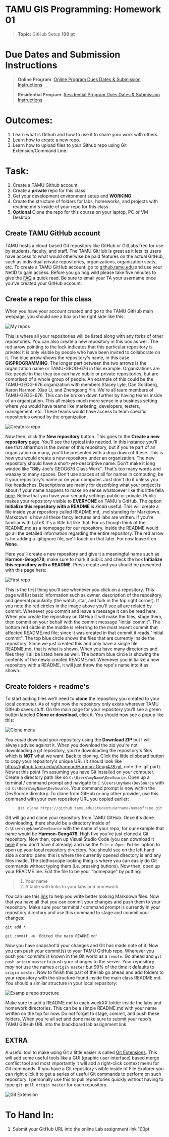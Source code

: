 # TAMU GIS Programming: Homework 01 
>**Topic:** GitHub Setup
>**100 pt**
> 
# Due Dates and Submission Instructions
> **Online Program**: [Online Program Dues Dates & Submission Instructions](../submissions/01.md)
>
> **Residential Program**: [Residential Program Dues Dates & Submission Instructions](../submissions/01.md)
>
# **Outcomes:** 
1. Learn what is Github and how to use it to share your work with others. 
2. Learn how to create a new repo.
3. Learn how to upload files to your Github repo using Git Extension/Command Line.


# **Task:** 
1. Create a TAMU Github account
1. Create a **private** repo for this class
2. Get your development environment setup and **WORKING**
3. Create the structure of folders for labs, homeworks, and projects with readme.md's inside of your repo for this class
4. **Optional** Clone the repo for this course on your laptop, PC or VM Desktop

## Create TAMU GitHub account
TAMU hosts a cloud-based Git repository like GitHub or GitLabs free for use by students, faculty, and staff. The TAMU GitHub is great as it lets its users have access to what would otherwise be paid features on the actual GitHub, such as individual private repositories, organizations, organization seats, etc. To create a TAMU GitHub account, go to [github.tamu.edu](https://github.tamu.edu/) and use your NetID to gain access. Before you go hog wild please take five minutes to give the [FAQ](https://github.tamu.edu/pages/tamugithub/changelog/) a quick read. Be sure to email your TA your username once you've created your GitHub account.
>
## Create a repo for this class
When you have your account created and go to the TAMU GitHub main webpage, you should see a box on the right side like this:
>
![My repos](../images/extras/images/labs/01/githubmain.png)
>
This is where all your repositories will be listed along with any forks of other repositories. You can also create a new repository in this box as well. The red arrow pointing to the lock indicates that this particular repository is private: it is only visible by people who have been invited to collaborate on it. The blue arrow shows the repository's name, in this case **GISPROGRAMMING**. The longer part between the two arrows is the organization name or TAMU-GEOG-676 in this example. Organizations are like people in that they too can have public or private repositories, but are comprised of a whole group of people. An example of this could be the TAMU-GEOG-676 organization with members Stacey Lyle, Dan Goldberg, Aaron Harmon, Xiao Li, and Zhengcong Yin. We're all team members of TAMU-GEOG-676. This can be broken down further by having teams inside of an organization. This all makes much more sense in a business setting where you would have teams like marketing, developers, testers, management, etc. These teams would have access to team specific repositories owned by the organization. 
>
![Create-a-repo](../images/extras/images/labs/01/gitcreaterepo.png)
>
Now then, click the **New repository** button. This goes to the **Create a new repository** page. You'll see the typical info needed. In this instance you'll see that atharmon is the owner of this repository, but if you're part of an organization or many, you'll be presented with a drop down of these. This is how you would create a new repository under an organization. The new repository should have a short-yet-descriptive name. Don't make it long winded like "Billy Joe's GEOG676 Class Work". That's too many words and waaaay to many spaces. Don't use spaces at all for names in computing, be it your repository's name or on your computer. Just don't do it unless you like headaches. Descriptions are mainly for describing what your project is about if your name happens to make no sense whatsoever like this little fella [here](https://github.com/mapbox/tippecanoe). Below that you have your security settings public or private. Public makes your repository visible to **EVERYONE** on TAMU's GitHub. The option **Initialize this repository with a README** is *kinda* useful. This will create a file inside your repository called README.md, .md standing for Markdown. Markdown is how all these fancy lectures and labs are written. If you're familiar with LaTeX it's a little bit like that. For us though think of the README.md as a homepage for our repository. Inside the README would go all the detailed information regarding the entire repository. The red arrow is for adding a .gitignore file, we'll touch on that later. For now leave it on **None**.
>
Here you'll create a new repository and give it a meaningful name such as **Harmon-Geog478**; make sure to mark it public and check the box **Initialize this repository with a README**. Press create and you should be presented with this page here:
>
![First repo](../images/extras/images/labs/01/gitcreaterepo-edit.png)
>
This is the first thing you'll see whenever you click on a repository. This page will list basic information such as owner, description of the repository, and general popularity (the watch, star, and fork in the top right corner). If you note the red circles in the image above you'll see all are related by commit. Whenever you commit and leave a message it can be read here. When you create the repository on GitHub it will make the files, stage them, then commit on your behalf with the commit message "Initial commit". The bottom red circle in the middle is referring to the most recent commit that affected README.md file; since it was created in that commit it reads "initial commit". The top blue circle shows the files that are currently inside the repository. Since we just created this and only have a single file README.md, that is what is shown. When you have many directories and files they'll all be listed here as well. The bottom blue circle is showing the contents of the newly created README.md. Whenever you initialize a new repository with a README, it will just throw the repo's name into it as shown. 
>
## Create folders + readme's 
To start adding files we'll need to **clone** the repository you created to your local computer. As of right now the repository only exists wherever TAMU GitHub saves stuff. On the main page for your repository you'll see a green button labeled **Clone or download**, click it. You should now see a popup like this: 
>
![Clone menu](../images/extras/images/labs/01/gitclone.png)
>
You *could* download your repository using the **Download ZIP** but I will always advise against it. When you download the zip you're not downloading a git repository, you're downloading the repository's files which is **NOT** what we want. Back to cloning. Click the little clipboard button to copy your repository's unique URL (it should look like https://github.tamu.edu/atharmon/Harmon-Geog478.git, note the .git part). Now at this point I'm assuming you have Git installed on your computer. Create a directory path like so `C:\Users\myName\DevSource`. Open up a terminal / command prompt and navigate to `C:\Users\myName\DevSource` with `cd C:\Users\myName\DevSource`. Your command prompt is now within the DevSource directory. To clone from GitHub or any other provider, use this command with your own repository URL you copied earlier:
> `git clone https://github.tamu.edu/studentusername/nameofrepo.git`
>
Git will go and clone your repository from TAMU GitHub. Once it's done downloading, there should be a directory inside of `C:\Users\myName\DevSource` with the name of your repo; for our example that name would be **Harmon-Geog478**. High five you've just cloned a Git repository. Now then, open up Visual Studio Code (you can download it [here](https://code.visualstudio.com/download) if you don't have it already) and use the `File > Open Folder` option to open up your local repository directory. You should see on the left hand side a control pane: this is where the currently opened directory is and any files inside. The stethoscope looking thing is where you can easily do Git commands without typing them (i.e. pressing buttons). Now then, open up your README.me. Edit the file to be your "homepage" by putting:
> 1. Your name
> 2. A table with links to your labs and homework
>
You can use this [link](https://github.com/adam-p/markdown-here/wiki/Markdown-Cheatsheet) to help you write better looking Markdown files. Now that you have all that you can commit your changes and push them to your repository. Make sure your terminal / command prompt is currently in your repository directory and use this command to stage and commit your changes:
>
`git add *`
>
`git commit -m 'Edited the main README.md'`
>
Now you have snapshot'd your changes and Git has made note of it. Now you can push your commit(s) to your TAMU GitHub repo. Wherever you push your commits is known in the Git world as a `remote`. Go ahead and `git push origin master` to push your changes to the server. Your repository *may* not use the names `origin master` but 99% of the time it defaults to `origin master`. Now to finish this part of the lab go ahead and add folders to your repository with the structure found inside the main class README.md. You should a similar structure in your local repository:
>
![Example repo structure](../images/extras/images/labs/01/finishrepo.png)
> 
Make sure to add a README.md to each weekXX folder inside the labs and homework directories. This can be a simple README.md with your name written on the top for now. Do not forget to stage, commit, and push these folders. When you're all set and done make sure to submit your repo's TAMU GitHub URL into the blackboard lab assignment link.

## EXTRA
A useful tool to make using Git a little easier is called [Git Extensions](https://github.com/gitextensions/gitextensions). This will add some useful tools like a GUI (graphic user interface) based merge conflict tool and most importantly it will add a right-click context menu for Git commands. If you have a Git repository visible inside of File Explorer you can right click it to get a series of useful Git commands to perform on such repository. I personally use this to pull repositories quickly without having to type `git pull origin master` for each repository.
>
![Git Extension](../images/extras/images/labs/01/gitextension.png)

# **To Hand In:**
1. Submit your GitHub URL into the online Lab assignment link 100pt
